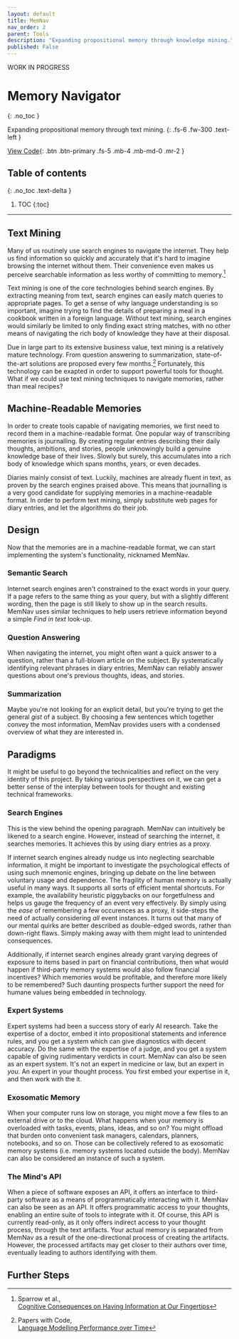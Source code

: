```yaml
---
layout: default
title: MemNav
nav_order: 2
parent: Tools
description: "Expanding propositional memory through knowledge mining."
published: False
---
```


WORK IN PROGRESS
# Memory Navigator
{: .no_toc }

Expanding propositional memory through text mining.
{: .fs-6 .fw-300 .text-left }

[View Code](https://github.com/paubric/MemNav){: .btn .btn-primary .fs-5 .mb-4 .mb-md-0 .mr-2 }

## Table of contents
{: .no_toc .text-delta }

1. TOC
{:toc}

---

## Text Mining

Many of us routinely use search engines to navigate the internet. They help us find information so quickly and accurately that it's hard to imagine browsing the internet without them. Their convenience even makes us perceive searchable information as less worthy of committing to memory.[^1]

Text mining is one of the core technologies behind search engines. By extracting meaning from text, search engines can easily match queries to appropriate pages. To get a sense of why language understanding is so important, imagine trying to find the details of preparing a meal in a cookbook written in a foreign language. Without text mining, search engines would similarly be limited to only finding exact string matches, with no other means of navigating the rich body of knowledge they have at their disposal.

Due in large part to its extensive business value, text mining is a relatively mature technology. From question answering to summarization, state-of-the-art solutions are proposed every few months.[^2] Fortunately, this technology can be exapted in order to support powerful tools for thought. What if we could use text mining techniques to navigate memories, rather than meal recipes?

## Machine-Readable Memories

In order to create tools capable of navigating memories, we first need to record them in a machine-readable format. One popular way of transcribing memories is journalling. By creating regular entries describing their daily thoughts, ambitions, and stories, people unknowingly build a genuine knowledge base of their lives. Slowly but surely, this accumulates into a rich body of knowledge which spans months, years, or even decades.

Diaries mainly consist of text. Luckily, machines are already fluent in text, as proven by the search engines praised above. This means that journalling is a very good candidate for supplying memories in a machine-readable format. In order to perform text mining, simply substitute web pages for diary entries, and let the algorithms do their job.

## Design

Now that the memories are in a machine-readable format, we can start implementing the system's functionality, nicknamed MemNav.

### Semantic Search

Internet search engines aren't constrained to the exact words in your query. If a page refers to the same thing as your query, but with a slightly different wording, then the page is still likely to show up in the search results. MemNav uses similar techniques to help users retrieve information beyond a simple *Find in text* look-up.

### Question Answering

When navigating the internet, you might often want a quick answer to a question, rather than a full-blown article on the subject. By systematically identifying relevant phrases in diary entries, MemNav can reliably answer questions about one's previous thoughts, ideas, and stories.

### Summarization

Maybe you're not looking for an explicit detail, but you're trying to get the general *gist* of a subject. By choosing a few sentences which together convey the most information, MemNav provides users with a condensed overview of what they are interested in.

## Paradigms

It might be useful to go beyond the technicalities and reflect on the very identity of this project. By taking various perspectives on it, we can get a better sense of the interplay between tools for thought and existing technical frameworks.

### Search Engines

This is the view behind the opening paragraph. MemNav can intuitively be likened to a search engine. However, instead of searching the internet, it searches memories. It achieves this by using diary entries as a proxy.

If internet search engines already nudge us into neglecting searchable information, it might be important to investigate the psychological effects of using such mnemonic engines, bringing up debate on the line between voluntary usage and dependence. The fragility of human memory is actually useful in many ways. It supports all sorts of efficient mental shortcuts. For example, the availability heuristic piggybacks on our forgetfulness and helps us gauge the frequency of an event very effectively. By simply using the *ease* of remembering a few occurences as a proxy, it side-steps the need of actually considering *all* event instances. It turns out that many of our mental quirks are better described as double-edged swords, rather than down-right flaws. Simply making away with them might lead to unintended consequences.

Additionally, if internet search engines already grant varying degrees of exposure to items based in part on financial contributions, then what would happen if third-party memory systems would also follow financial incentives? Which memories would be profitable, and therefore more likely to be remembered? Such daunting prospects further support the need for humane values being embedded in technology.

### Expert Systems

Expert systems had been a success story of early AI research. Take the expertise of a doctor, embed it into propositional statements and inference rules, and you get a system which can give diagnostics with decent accuracy. Do the same with the expertise of a judge, and you get a system capable of giving rudimentary verdicts in court. MemNav can also be seen as an expert system. It's not an expert in medicine or law, but an expert in *you*. An expert in your thought process. You first embed your expertise in it, and then work with the it.

### Exosomatic Memory

When your computer runs low on storage, you might move a few files to an external drive or to the cloud. What happens when your memory is overloaded with tasks, events, plans, ideas, and so on? You might offload that burden onto convenient task managers, calendars, planners, notebooks, and so on. Those can be collectively refered to as exosomatic memory systems (i.e. memory systems located outside the body). MemNav can also be considered an instance of such a system.

### The Mind's API

When a piece of software exposes an API, it offers an interface to third-party software as a means of programmatically interacting with it. MemNav can also be seen as an API. It offers programmatic access to your thoughts, enabling an entire suite of tools to integrate with it. Of course, this API is currently read-only, as it only offers indirect access to your thought process, through the text artifacts. Your actual memory is separated from MemNav as a result of the one-directional process of creating the artifacts. However, the processed artifacts may get closer to their authors over time, eventually leading to authors identifying with them.  

## Further Steps

[^1]: Sparrow et al.,<br/>[Cognitive Consequences on Having Information at Our Fingertips](https://scholar.harvard.edu/files/dwegner/files/sparrow_et_al._2011.pdf)
[^2]: Papers with Code,<br/>[Language Modelling Performance over Time](https://paperswithcode.com/sota/language-modelling-on-penn-treebank-word)